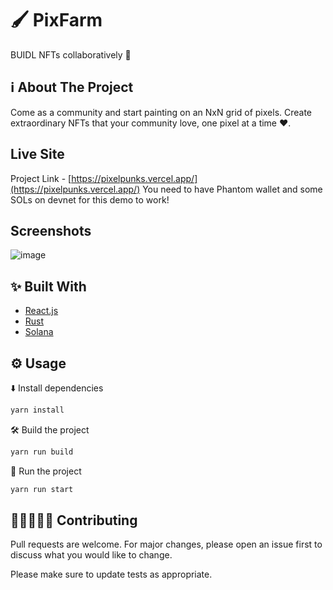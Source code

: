 # 🖌️ PixFarm

BUIDL NFTs collaboratively 🚀

## ℹ️ About The Project

Come as a community and start painting on an NxN grid of pixels. Create extraordinary NFTs that your community love, one pixel at a time ❤️.

## Live Site
Project Link - [https://pixelpunks.vercel.app/](https://pixelpunks.vercel.app/)
You need to have Phantom wallet and some SOLs on devnet for this demo to work!

## Screenshots
![image](https://user-images.githubusercontent.com/53618733/168859668-be417be9-45ce-4d69-8769-31c089300202.png)

## ✨ Built With

* [React.js](https://reactjs.org/)
* [Rust](https://www.rust-lang.org/)
* [Solana](https://solana.com/)

## ⚙️ Usage

⬇️ Install dependencies

```bash
yarn install
```

🛠️ Build the project

```bash
yarn run build
```
💫 Run the project
```bash
yarn run start
```

## 🧑🏻‍🤝‍🧑🏿 Contributing
Pull requests are welcome. For major changes, please open an issue first to discuss what you would like to change.

Please make sure to update tests as appropriate.
